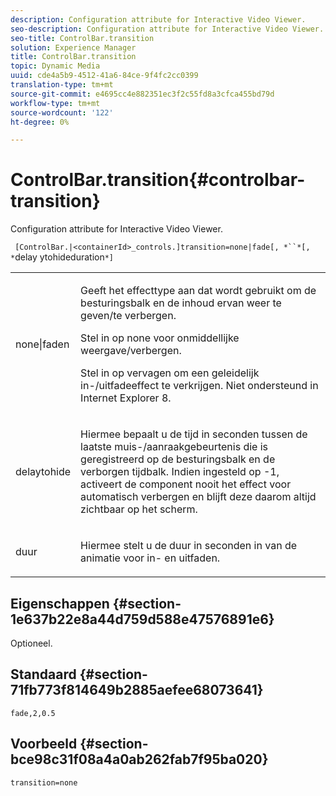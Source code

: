 ```yaml
---
description: Configuration attribute for Interactive Video Viewer.
seo-description: Configuration attribute for Interactive Video Viewer.
seo-title: ControlBar.transition
solution: Experience Manager
title: ControlBar.transition
topic: Dynamic Media
uuid: cde4a5b9-4512-41a6-84ce-9f4fc2cc0399
translation-type: tm+mt
source-git-commit: e4695cc4e882351ec3f2c55fd8a3cfca455bd79d
workflow-type: tm+mt
source-wordcount: '122'
ht-degree: 0%

---
```



# ControlBar.transition{#controlbar-transition}

Configuration attribute for Interactive Video Viewer.

` [ControlBar.|<containerId>_controls.]transition=none|fade[, *``*[, *`delay ytohideduration`*]`

<table id="table_441553CD34C94A58A9D7CBF772DEDDB6"> 
 <tbody> 
  <tr> 
   <td colname="col1"> <p> <span class="codeph"> none|faden</span> </p> </td> 
   <td colname="col2"> <p> Geeft het effecttype aan dat wordt gebruikt om de besturingsbalk en de inhoud ervan weer te geven/te verbergen. </p> <p>Stel in op <span class="codeph"> none</span> voor onmiddellijke weergave/verbergen. </p> <p>Stel in op <span class="codeph"> vervagen</span> om een geleidelijk in-/uitfadeeffect te verkrijgen. Niet ondersteund in Internet Explorer 8. </p> </td> 
  </tr> 
  <tr> 
   <td colname="col1"> <p><span class="codeph"><span class="varname"> delaytohide</span></span> </p> </td> 
   <td colname="col2"> <p> Hiermee bepaalt u de tijd in seconden tussen de laatste muis-/aanraakgebeurtenis die is geregistreerd op de besturingsbalk en de verborgen tijdbalk. Indien ingesteld op <span class="codeph"> -1</span>, activeert de component nooit het effect voor automatisch verbergen en blijft deze daarom altijd zichtbaar op het scherm. </p> </td> 
  </tr> 
  <tr> 
   <td colname="col1"> <p><span class="codeph"><span class="varname"> duur</span></span> </p> </td> 
   <td colname="col2"> <p> Hiermee stelt u de duur in seconden in van de animatie voor in- en uitfaden. </p> </td> 
  </tr> 
 </tbody> 
</table>

## Eigenschappen {#section-1e637b22e8a44d759d588e47576891e6}

Optioneel.

## Standaard {#section-71fb773f814649b2885aefee68073641}

`fade,2,0.5`

## Voorbeeld {#section-bce98c31f08a4a0ab262fab7f95ba020}

```
transition=none
```

